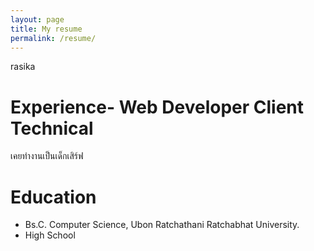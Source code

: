 ```yaml
---
layout: page
title: My resume
permalink: /resume/
---
```

rasika

# Experience- Web Developer Client Technical
เคยทำงานเป็นเด็กเสิร์ฟ 

# Education
- Bs.C. Computer Science, Ubon Ratchathani Ratchabhat University.
- High School

